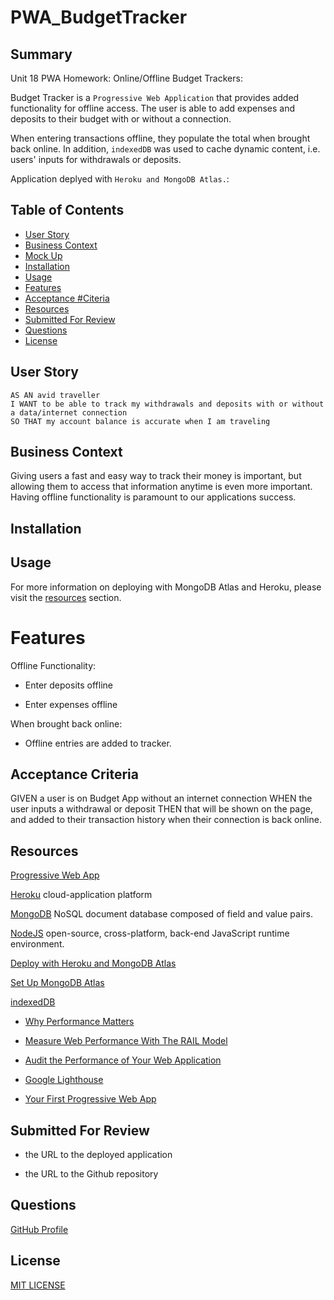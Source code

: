 # PWA_BudgetTracker

## Summary

Unit 18 PWA Homework: Online/Offline Budget Trackers:

Budget Tracker is a `Progressive Web Application` that provides added functionality for offline access.  The user is able to add expenses and deposits to their budget with or without a connection. 

When entering transactions offline, they populate the total when brought back online. In addition, `indexedDB` was used to cache dynamic content, i.e. users' inputs for withdrawals or deposits.

Application deplyed with `Heroku and MongoDB Atlas.`:


## Table of Contents
* [User Story](#user-story)
* [Business Context](#business-context)
* [Mock Up](#mock-up)
* [Installation](#installation)
* [Usage](#usage)
* [Features](#features)
* [Acceptance #Citeria](#)
* [Resources](#resources)
* [Submitted For Review](#submitted-for-review)
* [Questions](#questions)
* [License](#license)

## User Story

```
AS AN avid traveller
I WANT to be able to track my withdrawals and deposits with or without a data/internet connection
SO THAT my account balance is accurate when I am traveling

```

## Business Context

Giving users a fast and easy way to track their money is important, but allowing them to access that information anytime is even more important. Having offline functionality is paramount to our applications success.

## Installation


## Usage

For more information on deploying with MongoDB Atlas and Heroku, please visit the [resources](#resources) section.
# Features

Offline Functionality:

  * Enter deposits offline

  * Enter expenses offline

   When brought back online:

  * Offline entries are added to tracker.

## Acceptance Criteria

GIVEN a user is on Budget App without an internet connection
WHEN the user inputs a withdrawal or deposit
THEN that will be shown on the page, and added to their transaction history when their connection is back online.

## Resources

[Progressive Web App](/)

[Heroku](https://www.heroku.com/) cloud-application platform

[MongoDB](https://www.mongodb.com/cloud/atlas/) NoSQL document database composed of field and value pairs.

[NodeJS](https://nodejs.org/en/) open-source, cross-platform, back-end JavaScript runtime environment.

[Deploy with Heroku and MongoDB Atlas](./assets/MongoAtlas-Deploy.md)

[Set Up MongoDB Atlas](./assets/MongoAtlas-Setup.md)

[indexedDB](/)

* [Why Performance Matters](https://developers.google.com/web/fundamentals/performance/why-performance-matters/)

* [Measure Web Performance With The RAIL Model](https://developers.google.com/web/fundamentals/performance/rail)

* [Audit the Performance of Your Web Application](https://developers.google.com/web/fundamentals/performance/audit/)

* [Google Lighthouse](https://developers.google.com/web/tools/lighthouse/)

* [Your First Progressive Web App](https://developers.google.com/web/fundamentals/codelabs/your-first-pwapp/)

## Submitted For Review

  * the URL to the deployed application

  * the URL to the Github repository




## Questions

[GitHub Profile](https://github.com/rdevans87)


## License

[MIT LICENSE](LICENSE)
